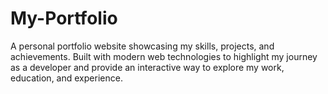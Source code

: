 # My-Portfolio
A personal portfolio website showcasing my skills, projects, and achievements. Built with modern web technologies to highlight my journey as a developer and provide an interactive way to explore my work, education, and experience.

